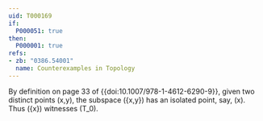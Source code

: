 ```yaml
---
uid: T000169
if:
  P000051: true
then:
  P000001: true
refs:
- zb: "0386.54001"
  name: Counterexamples in Topology
---
```


By definition on page 33 of {{doi:10.1007/978-1-4612-6290-9}},
given two distinct points \(x,y\), the subspace \(\{x,y\}\) has
an isolated point, say, \(x\). Thus \(\{x\}\) witnesses \(T_0\).
